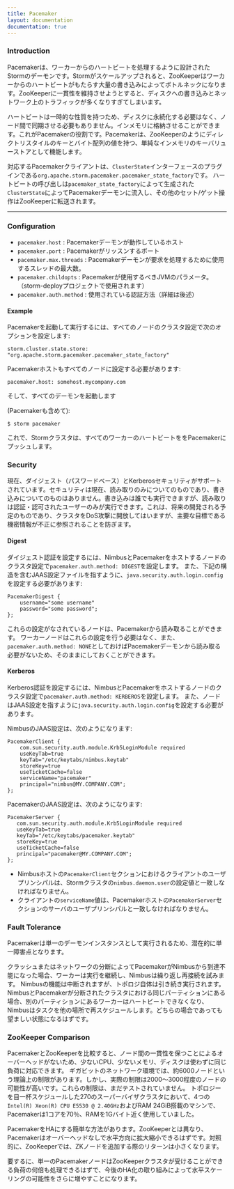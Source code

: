 ```yaml
---
title: Pacemaker
layout: documentation
documentation: true
---
```



### Introduction
Pacemakerは、ワーカーからのハートビートを処理するように設計されたStormのデーモンです。Stormがスケールアップされると、ZooKeeperはワーカーからのハートビートがもたらす大量の書き込みによってボトルネックになります。ZooKeeperに一貫性を維持させようとすると、ディスクへの書き込みとネットワーク上のトラフィックが多くなりすぎてしまいます。

ハートビートは一時的な性質を持つため、ディスクに永続化する必要はなく、ノード間で同期させる必要もありません。インメモリに格納させることができます。これがPacemakerの役割です。Pacemakerは、ZooKeeperのようにディレクトリスタイルのキーとバイト配列の値を持つ、単純なインメモリのキーバリューストアとして機能します。

対応するPacemakerクライアントは、`ClusterState`インターフェースのプラグインである`org.apache.storm.pacemaker.pacemaker_state_factory`です。 ハートビートの呼び出しは`pacemaker_state_factory`によって生成された`ClusterState`によってPacemakerデーモンに流入し、その他のセット/ゲット操作はZooKeeperに転送されます。

------

### Configuration

 - `pacemaker.host` : Pacemakerデーモンが動作しているホスト
 - `pacemaker.port` : Pacemakerがリッスンするポート
 - `pacemaker.max.threads` : Pacemakerデーモンが要求を処理するために使用するスレッドの最大数。
 - `pacemaker.childopts` : Pacemakerが使用するべきJVMのパラメータ。（storm-deployプロジェクトで使用されます）
 - `pacemaker.auth.method` : 使用されている認証方法（詳細は後述）

#### Example

Pacemakerを起動して実行するには、すべてのノードのクラスタ設定で次のオプションを設定します:
```
storm.cluster.state.store: "org.apache.storm.pacemaker.pacemaker_state_factory"
```

Pacemakerホストもすべてのノードに設定する必要があります:
```
pacemaker.host: somehost.mycompany.com
```

そして、すべてのデーモンを起動します

(Pacemakerも含めて):
```
$ storm pacemaker
```

これで、Stormクラスタは、すべてのワーカーのハートビートををPacemakerにプッシュします。

### Security

現在、ダイジェスト（パスワードベース）とKerberosセキュリティがサポートされています。セキュリティは現在、読み取りのみについてのものであり、書き込みについてのものはありません。書き込みは誰でも実行できますが、読み取りは認証・認可されたユーザーのみが実行できます。これは、将来の開発される予定のものであり、クラスタをDoS攻撃に開放してはいますが、主要な目標である機密情報が不正に参照されることを防ぎます。

#### Digest
ダイジェスト認証を設定するには、NimbusとPacemakerをホストするノードのクラスタ設定で`pacemaker.auth.method: DIGEST`を設定します。
また、下記の構造を含むJAAS設定ファイルを指すように、`java.security.auth.login.config`を設定する必要があります:

```
PacemakerDigest {
    username="some username"
    password="some password";
};
```

これらの設定がなされているノードは、Pacemakerから読み取ることができます。
ワーカーノードはこれらの設定を行う必要はなく、また、`pacemaker.auth.method: NONE`としておけばPacemakerデーモンから読み取る必要がないため、そのままにしておくことができます。

#### Kerberos
Kerberos認証を設定するには、NimbusとPacemakerをホストするノードのクラスタ設定で`pacemaker.auth.method: KERBEROS`を設定します。
また、ノードはJAAS設定を指すように`java.security.auth.login.config`を設定する必要があります。

NimbusのJAAS設定は、次のようになります:

```
PacemakerClient {
    com.sun.security.auth.module.Krb5LoginModule required
    useKeyTab=true
    keyTab="/etc/keytabs/nimbus.keytab"
    storeKey=true
    useTicketCache=false
    serviceName="pacemaker"
    principal="nimbus@MY.COMPANY.COM";
};
```

PacemakerのJAAS設定は、次のようになります:

```
PacemakerServer {
   com.sun.security.auth.module.Krb5LoginModule required
   useKeyTab=true
   keyTab="/etc/keytabs/pacemaker.keytab"
   storeKey=true
   useTicketCache=false
   principal="pacemaker@MY.COMPANY.COM";
};
```

 - Nimbusホストの`PacemakerClient`セクションにおけるクライアントのユーザプリンシパルは、Stormクラスタの`nimbus.daemon.user`の設定値と一致しなければなりません。
 - クライアントの`serviceName`値は、Pacemakerホストの`PacemakerServer`セクションのサーバのユーザプリンシパルと一致しなければなりません。


### Fault Tolerance

Pacemakerは単一のデーモンインスタンスとして実行されるため、潜在的に単一障害点となります。

クラッシュまたはネットワークの分断によってPacemakerがNimbusから到達不能になった場合、ワーカーは実行を継続し、Nimbusは繰り返し再接続を試みます。 Nimbusの機能は中断されますが、トポロジ自体は引き続き実行されます。
NimbusとPacemakerが分断されたクラスタにおける同じパーティションにある場合、別のパーティションにあるワーカーはハートビートできなくなり、Nimbusはタスクを他の場所で再スケジュールします。どちらの場合であっても望ましい状態になるはずです。


### ZooKeeper Comparison
PacemakerとZooKeeperを比較すると、ノード間の一貫性を保つことによるオーバーヘッドがないため、少ないCPU、少ないメモリ、ディスクは使わずに同じ負荷に対応できます。
ギガビットのネットワーク環境では、約6000ノードという理論上の制限があります。しかし、実際の制限は2000〜3000程度のノードの可能性が高いです。これらの制限は、まだテストされていません。
トポロジーを目一杯スケジュールした270のスーパーバイザクラスタにおいて、4つの`Intel(R) Xeon(R) CPU E5530 @ 2.40GHz`およびRAM 24GiB搭載のマシンで、Pacemakerは1コアを70％、RAMを1Gバイト近く使用していました。


PacemakerをHAにする簡単な方法があります。ZooKeeperとは異なり、Pacemakerはオーバーヘッドなしで水平方向に拡大縮小できるはずです。対照的に、ZooKeeperでは、ZKノードを追加する際のリターンは小さくなります。

要するに、単一のPacemakerノードはZooKeeperクラスタが受けることができる負荷の何倍も処理できるはずで、今後のHA化の取り組みによって水平スケーリングの可能性をさらに増やすことになります。
